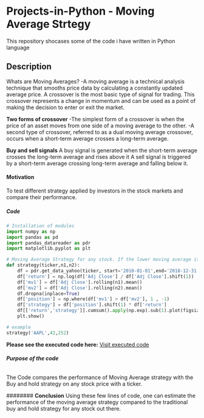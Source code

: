 # **Projects-in-Python - Moving Average Strtegy**
This repository shocases some of the code i have written in Python language

##  Description
Whats are Moving Averages? 
-A moving average is a technical analysis technique that smooths price data by calculating a
 constantly updated average price.
A crossover is the most basic type of signal for trading. This crossover represents a change in momentum and can be used as a point of making the decision  to enter or exit the market.

**Two forms of crossover**
-The simplest form of a crossover is when the price of an asset moves from one side of a moving  average to the other.
-A second type of crossover, referred to as a dual moving average crossover, occurs when a short-term average crosses a long-term average.

**Buy and sell signals**
A buy signal is generated when the short-term average crosses the long-term average and rises  above it
A sell signal is triggered by a short-term average crossing long-term average and falling below it.



#### **Motivation**
To test different strategy applied by investors in the stock markets and compare their performance. 


##### **Code**

```python
# Installation of modules
import numpy as np
import pandas as pd
import pandas_datareader as pdr
import matplotlib.pyplot as plt

# Moving Average Strategy for any stock. If the lower moving average is bigger than the higher moving average we buy else sell 
def strategy(ticker,n1,n2):
    df = pdr.get_data_yahoo(ticker, start='2010-01-01',end='2018-12-31')[['Adj Close']]
    df['return'] = np.log(df['Adj Close'] / df['Adj Close'].shift(1))
    df['mv1'] = df['Adj Close'].rolling(n1).mean()
    df['mv2'] = df['Adj Close'].rolling(n2).mean()
    df.dropna(inplace=True)
    df['position'] = np.where(df['mv1'] > df['mv2'], 1 , -1)
    df['strategy'] = df['position'].shift(1) * df['return']
    df[['return','strategy']].cumsum().apply(np.exp).sub(1).plot(figsize=(20, 10))
    plt.show()

# example
strategy('AAPL',42,252)

```
**Please see the executed code here:**
[Visit executed code](https://github.com/vadukia2/Projects-in-Python/blob/main/Moving%20Average%20Strategy.md)


###### **Purpose of the code**
The Code compares the performance of Moving Average strategy with the Buy and hold strategy on any stock price with a ticker.  


######## **Conclusion**
Using these few lines of code, one can estimate the performance of the moving average strategy compared to the traditional buy and hold strategy for any stock out there.
